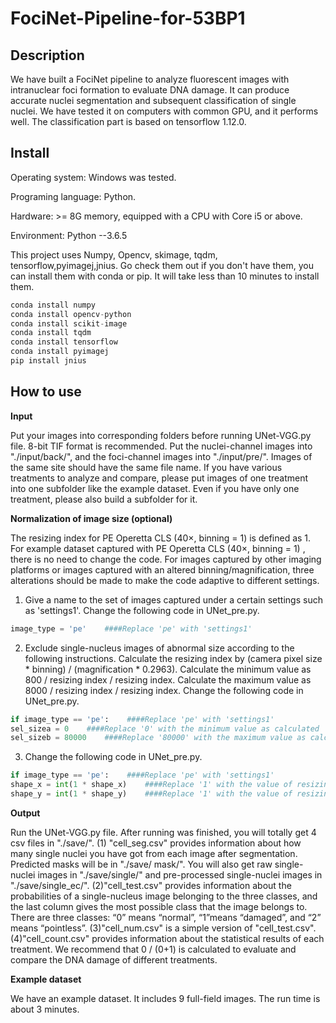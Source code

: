 # FociNet-Pipeline-for-53BP1

## **Description**

We have built a FociNet pipeline to analyze fluorescent images with intranuclear foci formation to evaluate DNA damage. It can produce accurate nuclei segmentation and subsequent classification of single nuclei. We have tested it on computers with common GPU, and it performs well. The classification part is based on tensorflow 1.12.0.

## **Install**

Operating system: Windows was tested.

Programing language: Python.

Hardware: >= 8G memory, equipped with a CPU with Core i5 or above.

Environment: Python --3.6.5

This project uses Numpy, Opencv, skimage, tqdm, tensorflow,pyimagej,jnius. Go check them out if you don't have them, you can install them with conda or pip. It will take less than 10 minutes to install them. 

```python
conda install numpy
conda install opencv-python
conda install scikit-image
conda install tqdm
conda install tensorflow
conda install pyimagej
pip install jnius
```

## **How to use**

**Input**

Put your images into corresponding folders before running UNet-VGG.py file. 8-bit TIF format is recommended. Put the nuclei-channel images into "./input/back/", and the foci-channel images into "./input/pre/". Images of the same site should have the same file name. If you have various treatments to analyze and compare, please put images of one treatment into one subfolder like the example dataset. Even if you have only one treatment, please also build a subfolder for it. 

**Normalization of image size (optional)**

The resizing index for PE Operetta CLS (40×, binning = 1) is defined as 1. For example dataset captured with PE Operetta CLS (40×, binning = 1) , there is no need to change the code. For images captured by other imaging platforms or images captured with an altered binning/magnification, three alterations should be made to make the code adaptive to different settings.
1. Give a name to the set of images captured under a certain settings such as 'settings1'. Change the following code in UNet_pre.py. 

  ```python
  image_type = 'pe'    ####Replace 'pe' with 'settings1'
  ```

2. Exclude single-nucleus images of abnormal size according to the following instructions. Calculate the resizing index by (camera pixel size * binning) / (magnification * 0.2963). Calculate the minimum value as 800 / resizing index / resizing index. Calculate the maximum value as 8000 / resizing index / resizing index. Change the following code in UNet_pre.py. 

  ```python
  if image_type == 'pe':    ####Replace 'pe' with 'settings1'
  sel_sizea = 0    ####Replace '0' with the minimum value as calculated
  sel_sizeb = 80000    ####Replace '80000' with the maximum value as calculated
  ```

3. Change the following code in UNet_pre.py. 

  ```python
  if image_type == 'pe':    ####Replace 'pe' with 'settings1'
  shape_x = int(1 * shape_x)    ####Replace '1' with the value of resizing index as calculated
  shape_y = int(1 * shape_y)    ####Replace '1' with the value of resizing index as calculated
  ```

**Output**

Run the UNet-VGG.py file. After running was finished, you will totally get 4 csv files in "./save/". (1) "cell_seg.csv" provides information about how many single nuclei you have got from each image after segmentation. Predicted masks will be in "./save/ mask/". You will also get raw single-nuclei images in "./save/single/" and pre-processed single-nuclei images in "./save/single_ec/". (2)"cell_test.csv" provides information about the probabilities of a single-nucleus image belonging to the three classes, and the last column gives the most possible class that the image belongs to. There are three classes: “0” means “normal”, “1”means “damaged”, and “2” means “pointless”. (3)"cell_num.csv" is  a simple version of "cell_test.csv". (4)"cell_count.csv" provides information about the statistical results of each treatment. We recommend that 0 / (0+1) is calculated to evaluate and compare the DNA damage of different treatments.

**Example dataset**

We have an example dataset. It includes 9 full-field images. The run time is about 3 minutes.